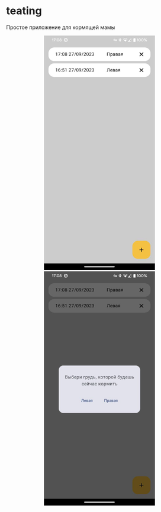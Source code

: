 # teating
Простое приложение для кормящей мамы


 <p align="center">
  <img src="https://github.com/tyupik/teating/blob/master/1.jpg" width="300" />
  <img src="https://github.com/tyupik/teating/blob/master/2.jpg" width="300" />
</p>
